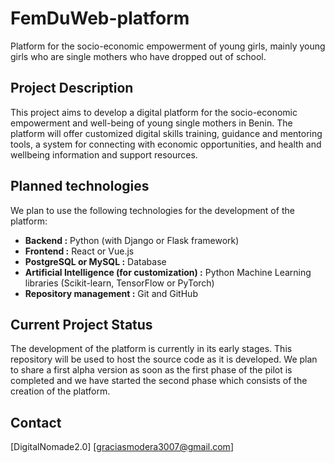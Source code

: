 # FemDuWeb-platform
Platform for the socio-economic empowerment of young girls, mainly young girls who are single mothers who have dropped out of school.
## Project Description
This project aims to develop a digital platform for the socio-economic empowerment and well-being of young single mothers in Benin. The platform will offer customized digital skills training, guidance and mentoring tools, a system for connecting with economic opportunities, and health and wellbeing information and support resources.
## Planned technologies
We plan to use the following technologies for the development of the platform:

* **Backend :** Python (with Django or Flask framework)
* **Frontend :** React or Vue.js
* **PostgreSQL or MySQL :** Database
* **Artificial Intelligence (for customization) :** Python Machine Learning libraries (Scikit-learn, TensorFlow or PyTorch)
* **Repository management :** Git and GitHub
## Current Project Status
The development of the platform is currently in its early stages. This repository will be used to host the source code as it is developed. We plan to share a first alpha version as soon as the first phase of the pilot is completed and we have started the second phase which consists of the creation of the platform.

## Contact
[DigitalNomade2.0]
[graciasmodera3007@gmail.com]

